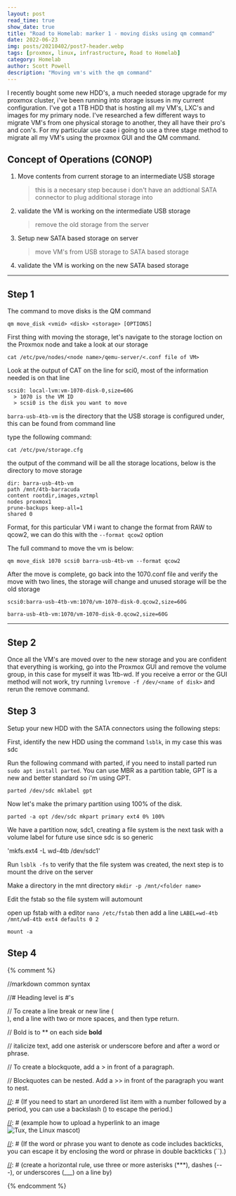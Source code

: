 ```yaml
---
layout: post
read_time: true
show_date: true
title: "Road to Homelab: marker 1 - moving disks using qm command"
date: 2022-06-23
img: posts/20210402/post7-header.webp
tags: [proxmox, linux, infrastructure, Road to Homelab]
category: Homelab
author: Scott Powell
description: "Moving vm's with the qm command"
---
```

I recently bought some new HDD's, a much needed storage upgrade for my proxmox cluster, i've been running into storage issues in my current configuration.  I've got a 1TB HDD that is hosting all my VM's, LXC's and images for my primary node.  I've researched a few different ways to migrate VM's from one physical storage to another, they all have their pro's and con's.  For my particular use case i going to use a three stage method to migrate all my VM's using the proxmox GUI and the QM command.

## Concept of Operations (CONOP)
1. Move contents from current storage to an intermediate USB storage
   > this is a necesary step because i don't have an addtional SATA connector to plug additional storage into 
2. validate the VM is working on the intermediate USB storage
   > remove the old storage from the server 
3. Setup new SATA based storage on server
   > move VM's from USB storage to SATA based storage
4. validate the VM is working on the new SATA based storage   

___

## Step 1

The command to move disks is the QM command

    qm move_disk <vmid> <disk> <storage> [OPTIONS]

First thing with moving the storage, let's navigate to the storage loction on the Proxmox node and take a look at our storage 

    cat /etc/pve/nodes/<node name>/qemu-server/<.conf file of VM>
      
Look at the output of CAT on the line for sci0, most of the information needed is on that line
   
    scsi0: local-lvm:vm-1070-disk-0,size=60G
      > 1070 is the VM ID
      > scsi0 is the disk you want to move

`barra-usb-4tb-vm` is the directory that the USB storage is configured under, this can be found from command line

type the following command:

    cat /etc/pve/storage.cfg

the output of the command will be all the storage locations, below is the directory to move storage
   
    dir: barra-usb-4tb-vm
    path /mnt/4tb-barracuda
    content rootdir,images,vztmpl
    nodes proxmox1
    prune-backups keep-all=1
    shared 0
   
Format, for this particular VM i want to change the format from RAW to qcow2, we can do this with the `--format qcow2` option 
   
The full command to move the vm is below:
   
    qm move_disk 1070 scsi0 barra-usb-4tb-vm --format qcow2
   
After the move is complete, go back into the 1070.conf file and verify the move with two lines, the storage will change and unused storage will be the old storage

    scsi0:barra-usb-4tb-vm:1070/vm-1070-disk-0.qcow2,size=60G
   
    barra-usb-4tb-vm:1070/vm-1070-disk-0.qcow2,size=60G
___

## Step 2

Once all the VM's are moved over to the new storage and you are confident that everything is working, go into the Proxmox GUI and remove the volume group, in this case for myself it was 1tb-wd.  If you receive a error or the GUI method will not work, try running `lvremove -f /dev/<name of disk>` and rerun the remove command.

## Step 3

Setup your new HDD with the SATA connectors using the following steps:

First, identify the new HDD using the command `lsblk`, in my case this was sdc

Run the following command with parted, if you need to install parted run `sudo apt install parted`.  You can use MBR as a partition table, GPT is a new and better standard so i'm using GPT. 

`parted /dev/sdc mklabel gpt` 

Now let's make the primary partition using 100% of the disk.

`parted -a opt /dev/sdc mkpart primary ext4 0% 100%`

We have a partition now, sdc1, creating a file system is the next task with a volume label for future use since sdc is so generic

'mkfs.ext4 -L wd-4tb /dev/sdc1'

Run `lsblk -fs` to verify that the file system was created, the next step is to mount the drive on the server

Make a directory in the mnt directory `mkdir -p /mnt/<folder name>`

Edit the fstab so the file system will automount

open up fstab with a editor `nano /etc/fstab` then add a line `LABEL=wd-4tb /mnt/wd-4tb ext4 defaults 0 2`

`mount -a`

## Step 4



{% comment %}

   //markdown common syntax

   //# Heading level is #'s

   // To create a line break or new line (<br>), end a line with two or more spaces, and then type return.

   // Bold is to ** on each side **bold**

   // italicize text, add one asterisk or underscore before and after a word or phrase.

   // To create a blockquote, add a > in front of a paragraph.

   // Blockquotes can be nested. Add a >> in front of the paragraph you want to nest.

[//]: # (If you need to start an unordered list item with a number followed by a period, you can use a backslash (\) to escape the period.)

[//]: # (Code blocks are normally indented four spaces or one tab. When they’re in a list, indent them eight spaces or two tabs.)

[//]: # (example how to upload a hyperlink to an image ![Tux, the Linux mascot](/assets/images/tux.png))  

[//]: # (If the word or phrase you want to denote as code includes backticks, you can escape it by enclosing the word or phrase in double backticks (``).)

[//]: # (create a horizontal rule, use three or more asterisks (***), dashes (---), or underscores (___) on a line by)    

[//]: # (This is a method of using MD to make a comment)
  
{% endcomment %}

